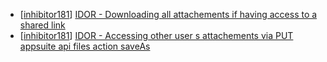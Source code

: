 * [[inhibitor181](https://hackerone.com/inhibitor181)] [IDOR - Downloading all attachements if having access to a shared link](https://hackerone.com/reports/194790)
* [[inhibitor181](https://hackerone.com/inhibitor181)] [IDOR - Accessing other user s attachements via PUT appsuite api files action saveAs](https://hackerone.com/reports/204984)
